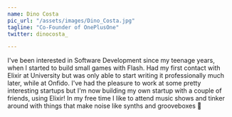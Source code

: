 ```yaml
---
name: Dino Costa
pic_url: "/assets/images/Dino_Costa.jpg"
tagline: "Co-Founder of OnePlusOne"
twitter: dinocosta_

---
```

I've been interested in Software Development since my teenage years, when I started to build small games with Flash.
Had my first contact with Elixir at University but was only able to start writing it professionally much later, while at Onfido. I've had the pleasure to work at some pretty interesting startups but I'm now building my own startup with a couple of friends, using Elixir!
In my free time I like to attend music shows and tinker around with things that make noise like synths and grooveboxes 🎹
